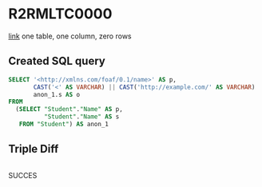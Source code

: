 # R2RMLTC0000
[link](https://www.w3.org/TR/rdb2rdf-test-cases/#R2RMLTC0000)
one table, one column, zero rows

## Created SQL query
```sql
SELECT '<http://xmlns.com/foaf/0.1/name>' AS p,
       CAST('<' AS VARCHAR) || CAST('http://example.com/' AS VARCHAR) || replace(replace(replace(replace(replace(replace(CAST(anon_1.p AS VARCHAR), ' ', '%20'), '/', '%2F'), '(', '%28'), ')', '%29'), ',', '%2C'), ':', '%3A') || CAST('>' AS VARCHAR) AS s,
       anon_1.s AS o
FROM
  (SELECT "Student"."Name" AS p,
          "Student"."Name" AS s
   FROM "Student") AS anon_1
```

## Triple Diff
```diff

```

SUCCES